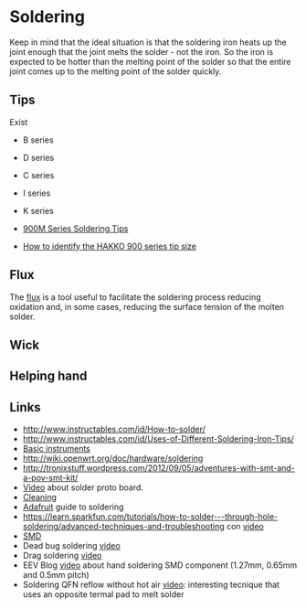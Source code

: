 # Soldering

Keep in mind that the ideal situation is that the soldering iron heats up the joint enough that the
joint melts the solder - not the iron. So the iron is expected to be hotter than the melting point
of the solder so that the entire joint comes up to the melting point of the solder quickly.

## Tips

Exist

 - B series
 - D series
 - C series
 - I series
 - K series

 - [900M Series Soldering Tips](https://www.hakko.com/english/tip_selection/series_900m.html)
 - [How to identify the HAKKO 900 series tip size](https://www.hakko.com/english/maintenance/topic_936_937_928_kote.html)

## Flux

The [flux](http://en.wikipedia.org/wiki/Soldering#Flux) is a tool useful to facilitate the soldering
process reducing oxidation and, in some cases, reducing the surface tension of the molten solder.

## Wick

## Helping hand

## Links

 - http://www.instructables.com/id/How-to-solder/
 - http://www.instructables.com/id/Uses-of-Different-Soldering-Iron-Tips/
 - [Basic instruments](https://www.youtube.com/watch?v=Kv7Y8nAOoFE)
 - http://wiki.openwrt.org/doc/hardware/soldering
 - http://tronixstuff.wordpress.com/2012/09/05/adventures-with-smt-and-a-pov-smt-kit/
 - [Video](http://www.youtube.com/watch?feature=player_embedded&v=kROaQZOYNIw) about solder proto board.
 - [Cleaning](http://www.instructables.com/id/Proper-Soldering-Iron-cleaning-%26-maintenance/?ALLSTEPS)
 - [Adafruit](http://learn.adafruit.com/adafruit-guide-excellent-soldering/) guide to soldering
 - https://learn.sparkfun.com/tutorials/how-to-solder---through-hole-soldering/advanced-techniques-and-troubleshooting con [video](https://www.youtube.com/watch?v=t9LOtOBOTb0)
 - [SMD](http://www.enetsystems.com/~lorenzo/smd/)
 - Dead bug soldering [video](https://www.youtube.com/watch?v=q53uPn1mKc0)
 - Drag soldering [video](https://youtu.be/Ee3SsR97EKA)
 - EEV Blog [video](https://youtu.be/b9FC9fAlfQE) about hand soldering SMD
   component (1.27mm, 0.65mm and 0.5mm pitch)
 - Soldering QFN reflow without hot air [video](https://www.youtube.com/watch?v=d-f-SBC0GrU): interesting tecnique that uses an opposite termal pad to melt solder
